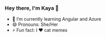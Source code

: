### Hey there, I'm Kaya 👋

- 🌱 I’m currently learning Angular and Azure 
- 😄 Pronouns: She/Her
- ⚡ Fun fact: I :heart: cat memes



